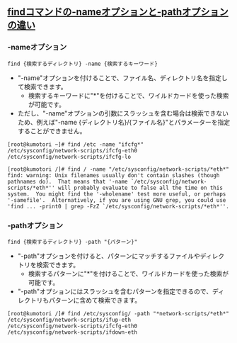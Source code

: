 ## [findコマンドの-nameオプションと-pathオプションの違い](https://qiita.com/nkojima/items/2af0558d3faf8a3063a8)

### -nameオプション
```
find {検索するディレクトリ} -name {検索するキーワード}
```

* "-name"オプションを付けることで、ファイル名、ディレクトリ名を指定して検索できます。
  * 検索するキーワードに"*"を付けることで、ワイルドカードを使った検索が可能です。
* ただし、"-name"オプションの引数にスラッシュを含む場合は検索できないため、例えば"-name {ディレクトリ名}/{ファイル名}"とパラメーターを指定することができません。
```
[root@kumotori ~]# find /etc -name "ifcfg*"
/etc/sysconfig/network-scripts/ifcfg-eth0
/etc/sysconfig/network-scripts/ifcfg-lo
```
```
[root@kumotori /]# find / -name "/etc/sysconfig/network-scripts/*eth*"
find: warning: Unix filenames usually don't contain slashes (though pathnames do).  That means that '-name `/etc/sysconfig/network-scripts/*eth*'' will probably evaluate to false all the time on this system.  You might find the '-wholename' test more useful, or perhaps '-samefile'.  Alternatively, if you are using GNU grep, you could use 'find ... -print0 | grep -FzZ `/etc/sysconfig/network-scripts/*eth*''.
```

### -pathオプション
```
find {検索するディレクトリ} -path "{パターン}"
```

* "-path"オプションを付けると、パターンにマッチするファイルやディレクトリを検索できます。
  * 検索するパターンに"*"を付けることで、ワイルドカードを使った検索が可能です。
* "-path"オプションにはスラッシュを含むパターンを指定できるので、ディレクトリもパターンに含めて検索できます。

```
[root@kumotori /]# find /etc/sysconfig/ -path "*network-scripts/*eth*"
/etc/sysconfig/network-scripts/ifup-eth
/etc/sysconfig/network-scripts/ifcfg-eth0
/etc/sysconfig/network-scripts/ifdown-eth
```
